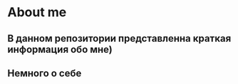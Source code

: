 # About me

В данном репозитории представленна краткая информация обо мне)
------
## Немного о себе
